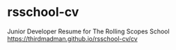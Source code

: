 # rsschool-cv
Junior Developer Resume for The Rolling Scopes School
https://thirdmadman.github.io/rsschool-cv/cv
